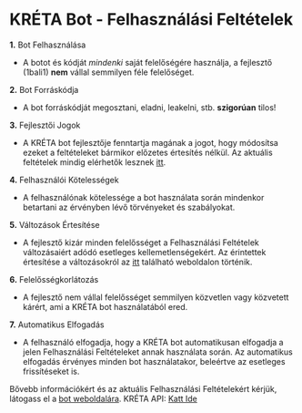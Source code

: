# KRÉTA Bot - Felhasználási Feltételek 

**1.** Bot Felhasználása
- A botot és kódját *mindenki* saját felelőségére használja, a fejlesztő (1bali1) **nem** vállal semmilyen féle felelőséget.

**2.** Bot Forráskódja
- A bot forráskódját megosztani, eladni, leakelni, stb. **szigorúan** tilos!


**3.** Fejlesztői Jogok
- A KRÉTA bot fejlesztője fenntartja magának a jogot, hogy módosítsa ezeket a feltételeket bármikor előzetes értesítés nélkül. Az aktuális feltételek mindig elérhetők lesznek [itt](https://github.com/1bali/KRETA-Bot).

**4.** Felhasználói Kötelességek
- A felhasználónak kötelessége a bot használata során mindenkor betartani az érvényben lévő törvényeket és szabályokat.


**5.** Változások Értesítése
- A fejlesztő kizár minden felelősséget a Felhasználási Feltételek változásaiért adódó esetleges kellemetlenségekért. Az érintettek értesítése a változásokról az [itt](https://github.com/1bali/KRETA-Bot) található weboldalon történik.

**6.** Felelősségkorlátozás
- A fejlesztő nem vállal felelősséget semmilyen közvetlen vagy közvetett kárért, ami a KRÉTA bot használatából ered.

**7.** Automatikus Elfogadás
- A felhasználó elfogadja, hogy a KRÉTA bot automatikusan elfogadja a jelen Felhasználási Feltételeket annak használata során. Az automatikus elfogadás érvényes minden bot használatakor, beleértve az esetleges frissítéseket is.


Bővebb információkért és az aktuális Felhasználási Feltételekért kérjük, látogass el a [bot weboldalára](https://github.com/1bali/KRETA-Bot).
KRÉTA API: [Katt Ide](https://github.com/bczsalba/ekreta-docs-v3)
